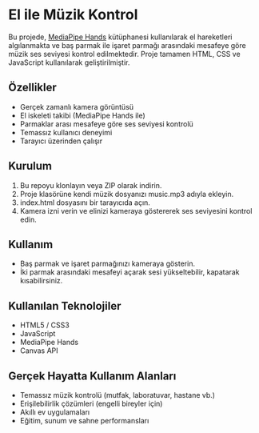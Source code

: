 # El ile Müzik Kontrol

Bu projede, [MediaPipe Hands](https://google.github.io/mediapipe/solutions/hands.html) kütüphanesi kullanılarak el hareketleri algılanmakta ve baş parmak ile işaret parmağı arasındaki mesafeye göre müzik ses seviyesi kontrol edilmektedir. Proje tamamen HTML, CSS ve JavaScript kullanılarak geliştirilmiştir.

## Özellikler

- Gerçek zamanlı kamera görüntüsü
- El iskeleti takibi (MediaPipe Hands ile)
- Parmaklar arası mesafeye göre ses seviyesi kontrolü
- Temassız kullanıcı deneyimi
- Tarayıcı üzerinden çalışır

## Kurulum

1. Bu repoyu klonlayın veya ZIP olarak indirin.
2. Proje klasörüne kendi müzik dosyanızı music.mp3 adıyla ekleyin.
3. index.html dosyasını bir tarayıcıda açın.
4. Kamera izni verin ve elinizi kameraya göstererek ses seviyesini kontrol edin.

## Kullanım

- Baş parmak ve işaret parmağınızı kameraya gösterin.
- İki parmak arasındaki mesafeyi açarak sesi yükseltebilir, kapatarak kısabilirsiniz.

## Kullanılan Teknolojiler

- HTML5 / CSS3
- JavaScript
- MediaPipe Hands
- Canvas API

## Gerçek Hayatta Kullanım Alanları

- Temassız müzik kontrolü (mutfak, laboratuvar, hastane vb.)
- Erişilebilirlik çözümleri (engelli bireyler için)
- Akıllı ev uygulamaları
- Eğitim, sunum ve sahne performansları

